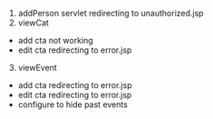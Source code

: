 1. addPerson servlet redirecting to unauthorized.jsp
2. viewCat
+ add cta not working
+ edit cta redirecting to error.jsp
3. viewEvent
+ add cta redirecting to error.jsp
+ edit cta redirecting to error.jsp
+ configure to hide past events